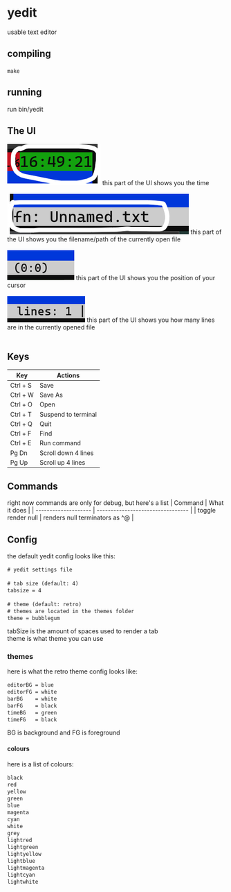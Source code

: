 # yedit
usable text editor

## compiling
`make`

## running
run bin/yedit

## The UI
<img src="pic/clock.png">
this part of the UI shows you the time<br><br>
<img src="pic/filename.png">
this part of the UI shows you the filename/path of the currently open file<br><br>
<img src="pic/yeditcurp.png">
this part of the UI shows you the position of your cursor<br><br>
<img src="pic/yeditlines.png">
this part of the UI shows you how many lines are in the currently opened file<br><br>

## Keys
| Key      | Actions             |
| -------- | --------------------|
| Ctrl + S | Save                |
| Ctrl + W | Save As             |
| Ctrl + O | Open                |
| Ctrl + T | Suspend to terminal |
| Ctrl + Q | Quit                |
| Ctrl + F | Find                |
| Ctrl + E | Run command         |
| Pg Dn    | Scroll down 4 lines |
| Pg Up    | Scroll up 4 lines   |

## Commands
right now commands are only for debug, but here's a list
| Command              | What it does                      |
| -------------------- | --------------------------------- |
| toggle render null   | renders null terminators as ^@    |

## Config
the default yedit config looks like this: 
```properties
# yedit settings file

# tab size (default: 4)
tabsize = 4

# theme (default: retro)
# themes are located in the themes folder
theme = bubblegum
```
tabSize is the amount of spaces used to render a tab<br>
theme is what theme you can use
### themes
here is what the retro theme config looks like:
```properties
editorBG = blue
editorFG = white
barBG    = white
barFG    = black
timeBG   = green
timeFG   = black
```
BG is background and FG is foreground
#### colours
here is a list of colours:
```
black
red
yellow
green
blue
magenta
cyan
white
grey
lightred
lightgreen
lightyellow
lightblue
lightmagenta
lightcyan
lightwhite
```
